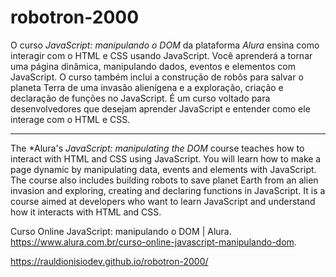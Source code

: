 # robotron-2000

O curso *JavaScript: manipulando o DOM* da plataforma *Alura* ensina como interagir com o HTML e CSS usando JavaScript. Você aprenderá a tornar uma página dinâmica, manipulando dados, eventos e elementos com JavaScript. O curso também inclui a construção de robôs para salvar o planeta Terra de uma invasão alienígena e a exploração, criação e declaração de funções no JavaScript. É um curso voltado para desenvolvedores que desejam aprender JavaScript e entender como ele interage com o HTML e CSS.

-------------------------------------------------------------------------------------------------------------------------------------

The *Alura's *JavaScript: manipulating the DOM* course teaches how to interact with HTML and CSS using JavaScript. You will learn how to make a page dynamic by manipulating data, events and elements with JavaScript. The course also includes building robots to save planet Earth from an alien invasion and exploring, creating and declaring functions in JavaScript. It is a course aimed at developers who want to learn JavaScript and understand how it interacts with HTML and CSS.


Curso Online JavaScript: manipulando o DOM | Alura. https://www.alura.com.br/curso-online-javascript-manipulando-dom.

https://rauldionisiodev.github.io/robotron-2000/
